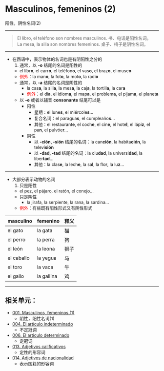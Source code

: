 # Masculinos, femeninos (2)
阳性，阴性名词(2)

----

> El libro, el teléfono son nombres masculinos. 书、电话是阳性名词。
> <br>
> La mesa, la silla son nombres femeninos. 桌子、椅子是阴性名词。

----

* 在西语中，表示物体的名词也是有阴阳性之分的
  1. 通常，以 **-o** 结尾的名词是阳性的
    * el libr**o**, el carr**o**, el teléfon**o**, el vas**o**, el braz**o**, el muse**o**
    * <font color="red">例外</font>：la man**o**, la fot**o**, la mot**o**, la radi**o**
  * 通常，以 **-a** 结尾的名词是阴性的
    * la cas**a**, la sill**a**, la mes**a**, la caj**a**, la tortill**a**, la car**a**
    * <font color="red">例外</font>：el dí**a**, el idiom**a**, el map**a**, el problem**a**, el pijam**a**, el planet**a**
  * 以 **-e** 或者以辅音 **consonante** 结尾可以是
    * 阳性
      * 星期：el lune**s**, el miércole**s**...
      * 复合名词：el paragua**s**, el cumpleaño**s**...
      * 其他：el restaurant**e**, el coch**e**, el cin**e**, el hote**l**, el lápi**z**, el pa**n**, el pulvóe**r**...
    * 阴性
      * 以 **-ción, -sión** 结尾的名词：la can**ción**, la habita**ción**, la televi**sión**
      * 以 **-dad, -tad** 结尾的名词：la ciu**dad**, la universi**dad**, la liber**tad**...
      * 其他：la clas**e**, la lech**e**, la sa**l**, la flo**r**, la lu**z**...

---

* 大部分表示动物的名词
  1. 只是阳性
    * el pez, el pájaro, el ratón, el conejo...
  * 只是阴性
    * la jirafa, la serpiente, la rana, la sardina...
  * <font color="red">例外</font>：有些既有阳性形式又有阴性形式

|masculino |femenino | 释义|
|--- | --- | ---|
|el gato | la gata | 猫|
|el perro | la perra | 狗|
|el león | la leona | 狮子|
|el caballo | la yegua | 马|
|el toro | la vaca | 牛|
|el gallo | la gallina | 鸡  |

----

## 相关单元：

- [001. Masculinos, femeninos (1)](001-el-hijo-la-hija.md)
  - 阴性，阳性名词(1)
- [004. El artículo indeterminado](004-un-una-unos-unas.md)
  - 不定冠词
- [006. El artículo determinado](006-el-la-los-las.md)
  - 定冠词
- [013. Adjetivos calificativos](013-un-coche-pequeño.md)
  - 定性的形容词
- [014. Adjetivos de nacionalidad](014-una-amiga-chilena.md)
  - 表示国籍的形容词
